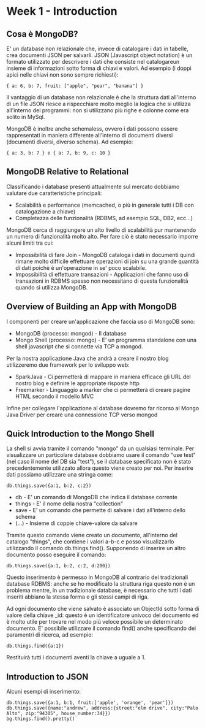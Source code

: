 Week 1 - Introduction
=====================

Cosa è MongoDB?
---------------

E' un database non relazionale che, invece di catalogare i dati in tabelle, crea documenti JSON per salvarli.
JSON (Javascript object notation) è un formato utilizzato per descrivere i dati che consiste nel catalogareun insieme di informazioni sotto forma di chiavi e valori. Ad esempio (i doppi apici nelle chiavi non sono sempre richiesti): 

    { a: 6, b: 7, fruit: ["apple", "pear", "banana"] }

Il vantaggio di un database non relazionale è che la struttura dati all'interno di un file JSON riesce a rispecchiare molto meglio la logica che si utilizza all'interno dei programmi: non si utilizzano più righe e colonne come era solito in MySql.

MongoDB è inoltre anche schemaless, ovvero i dati possono essere rappresentati in maniera differente all'interno di documenti diversi (documenti diversi, diverso schema). Ad esempio:

    { a: 3, b: 7 } e { a: 7, b: 9, c: 10 }

MongoDB Relative to Relational
------------------------------

Classificando i database presenti attualmente sul mercato dobbiamo valutare due caratteristiche principali:
- Scalabilità e performance (memcached, o più in generale tutti i DB con catalogazione a chiave)
- Completezza delle funzionalità (RDBMS, ad esempio SQL, DB2, ecc...)

MongoDB cerca di raggiungere un alto livello di scalabilità pur mantenendo un numero di funzionalità molto alto. Per fare ciò è stato necessario imporre alcuni limiti tra cui:
- Impossibilità di fare Join - MongoDB cataloga i dati in documenti quindi rimane molto difficile effettuare operazioni di join su una grande quantità di dati poichè è un'operazione in se' poco scalabile.
- Impossibilità di effettuare transazioni - Applicazioni che fanno uso di transazioni in RDBMS spesso non necessitano di questa funzionalità quando si utilizza MongoDB.

Overview of Building an App with MongoDB
----------------------------------------

I componenti per creare un'applicazione che faccia uso di MongoDB sono:
- MongoDB (processo: mongod) - Il database
- Mongo Shell (processo: mongo) - E' un programma standalone con una shell javascript che si connette via TCP a mongod.

Per la nostra applicazione Java che andrà a creare il nostro blog utilizzeremo due framework per lo sviluppo web:
- SparkJava - Ci permetterà di mappare in maniera efficace gli URL del nostro blog e definire le appropriate risposte http
- Freemarker - Linguaggio a marker che ci permetterà di creare pagine HTML secondo il modello MVC

Infine per collegare l'applicazione al database dovremo far ricorso al Mongo Java Driver per creare una connessione TCP verso mongod

Quick Introduction to the Mongo Shell
-------------------------------------

La shell si avvia tramite il comando "mongo" da un qualsiasi terminale. Per visualizzare un particolare database dobbiamo usare il comando "use test" (nel caso il nome del DB sia "test"), se il database specificato non è stato precedentemente utilizzato allora questo viene creato per noi. Per inserire dati possiamo utilizzare una stringa come:

    db.things.save({a:1, b:2, c:2})

- db - E' un comando di MongoDB che indica il database corrente
- things - E' il nome della nostra "collection"
- save - E' un comando che permette di salvare i dati all'interno dello schema
- (...) - Insieme di coppie chiave-valore da salvare

Tramite questo comando viene creato un documento, all'interno del catalogo "things", che contiene i valori a-b-c e posso visualizzarlo utilizzando il comando db.things.find(). Supponendo di inserire un altro documento posso eseguire il comando:

    db.things.save({a:1, b:2, c:2, d:200})

Questo inserimento è permesso in MongoDB al contrario dei tradizionali database RDBMS: anche se ho modificato la struttura riga questo non è un problema mentre, in un tradizionale database, è necessario che tutti i dati inseriti abbiano la stessa forma e gli stessi campi di riga.

Ad ogni documento che viene salvato è associato un ObjectId sotto forma di valore della chiave _id: questo è un identificatore univoco del documento ed è molto utile per trovare nel modo più veloce possibile un determinato documento.
E' possibile utilizzare il comando find() anche specificando dei paramentri di ricerca, ad esempio:

    db.things.find({a:1})

Restituirà tutti i documenti aventi la chiave a uguale a 1.

Introduction to JSON
--------------------

Alcuni esempi di inserimento:

    db.things.save({a:1, b:1, fruit:['apple', 'orange', 'pear']})
    db.things.save({name:"andrew", address:{street:"elm drive", city:"Palo Alto", zip:"94305", house_number:34}})
    bg.things.find().pretty()

